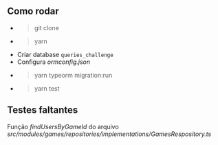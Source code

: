 ## Como rodar

- > git clone
- > yarn
- Criar database `queries_challenge`
- Configura _ormconfig.json_
- > yarn typeorm migration:run
- > yarn test

## Testes faltantes

Função _findUsersByGameId_ do arquivo _src/modules/games/repositories/implementations/GamesRespository.ts_
